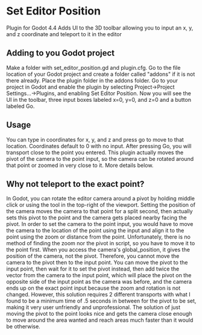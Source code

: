 # Set Editor Position
Plugin for Godot 4.4
Adds UI to the 3D toolbar allowing you to input an x, y, and z coordinate and teleport to it in the editor
## Adding to you Godot project
Make a folder with set_editor_position.gd and plugin.cfg. Go to the file location of your Godot project and create a folder called "addons" if it is not there already. Place the plugin folder in the addons folder. Go to your project in Godot and enable the plugin by selecting Project->Project Settings...->Plugins, and enabling Set Editor Position. Now you will see the UI in the toolbar, three input boxes labeled x=0, y=0, and z=0 and a button labeled Go.
## Usage
You can type in coordinates for x, y, and z and press go to move to that location. Coordinates default to 0 with no input. After pressing Go, you will transport close to the point you entered. This plugin actually moves the pivot of the camera to the point input, so the camera can be rotated around that point or zoomed in very close to it. More details below.
## Why not teleport to the exact point?
In Godot, you can rotate the editor camera around a pivot by holding middle click or using the tool in the top-right of the viewport. Setting the position of the camera moves the camera to that point for a split second, then actually sets this pivot to the point and the camera gets placed nearby facing the pivot. In order to set the camera to the point input, you would have to move the camera to the location of the point using the input and align it to the point using the zoom or distance from the point. Unfortunately, there is no method of finding the zoom nor the pivot in script, so you have to move it to the point first. When you access the camera's global_position, it gives the position of the camera, not the pivot. Therefore, you cannot move the camera to the pivot then to the input point. You can move the pivot to the input point, then wait for it to set the pivot instead, then add twice the vector from the camera to the input point, which will place the pivot on the opposite side of the input point as the camera was before, and the camera ends up on the exact point input because the zoom and rotation is not changed. However, this solution requires 2 different transports with what I found to be a minimum time of .5 seconds in between for the pivot to be set, making it very user unfriendly and unprofessional. The solution of just moving the pivot to the point looks nice and gets the camera close enough to move around the area wanted and reach areas much faster than it would be otherwise.
